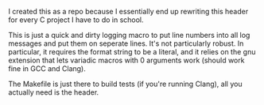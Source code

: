 I created this as a repo because I essentially end up rewriting this header for every C project I have to do in school.

This is just a quick and dirty logging macro to put line numbers into all log messages and put them on seperate lines. It's not particularly robust. In particular, it requires the format string to be a literal, and it relies on the gnu extension that lets variadic macros with 0 arguments work (should work fine in GCC and Clang).

The Makefile is just there to build tests (if you're running Clang), all you actually need is the header.
